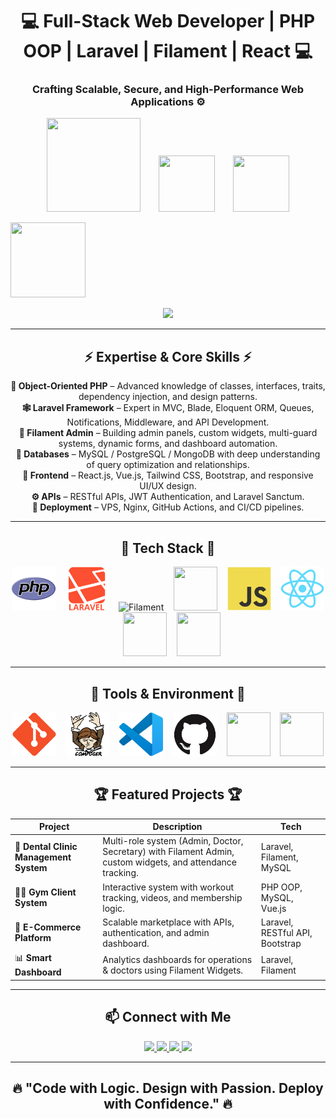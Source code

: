 <h1 align="center">
  💻 Full-Stack Web Developer | PHP OOP | Laravel | Filament | React 💻
</h1>

<h3 align="center">
  Crafting Scalable, Secure, and High-Performance Web Applications ⚙️
</h3>

<p align="center">
  <!-- صورة الحركة -->
  <img src="https://media.giphy.com/media/eNAsjO55tPbgaor7ma/giphy.gif" width="150" height="150">

  <!-- PHP -->
  <img src="https://www.vectorlogo.zone/logos/php/php-icon.svg" width="90" height="90" style="margin-left: 25px;">

  <!-- Laravel -->
  <img src="https://www.vectorlogo.zone/logos/laravel/laravel-icon.svg" width="90" height="90" style="margin-left: 25px;">

  <!-- LangChain -->
[<img src="https://seeklogo.com/vector-logo/528369/langchain" width="120" height="120">
](https://media.licdn.com/dms/image/v2/D4D12AQHMlN0GR-PhgA/article-cover_image-shrink_600_2000/article-cover_image-shrink_600_2000/0/1701001640487?e=2147483647&v=beta&t=EU6c_S-S20OBbckEom8XgT4uC9MVwPpm8QWyMOEzVUg)</p>




<p align="center">
  <img src="https://readme-typing-svg.herokuapp.com?font=Fira+Code&size=22&pause=1000&color=F7931E&width=800&lines=Full-Stack+Developer+%7C+PHP+OOP+%7C+Laravel+%7C+Filament+%7C+MySQL;Mastering+Back-End+Architecture+and+Clean+Code;Integrating+Modern+Front-End+Frameworks+with+Powerful+Back-End+Logic;Building+Enterprise-Grade+Applications+from+Scratch+🚀" />
</p>

---

<h2 align="center">⚡ Expertise & Core Skills ⚡</h2>

<p align="center">
  <b>🧠 Object-Oriented PHP</b> – Advanced knowledge of classes, interfaces, traits, dependency injection, and design patterns.<br>
  <b>🕸 Laravel Framework</b> – Expert in MVC, Blade, Eloquent ORM, Queues, Notifications, Middleware, and API Development.<br>
  <b>🧩 Filament Admin</b> – Building admin panels, custom widgets, multi-guard systems, dynamic forms, and dashboard automation.<br>
  <b>💾 Databases</b> – MySQL / PostgreSQL / MongoDB with deep understanding of query optimization and relationships.<br>
  <b>🎨 Frontend</b> – React.js, Vue.js, Tailwind CSS, Bootstrap, and responsive UI/UX design.<br>
  <b>⚙️ APIs</b> – RESTful APIs, JWT Authentication, and Laravel Sanctum.<br>
  <b>🚀 Deployment</b> – VPS, Nginx, GitHub Actions, and CI/CD pipelines.
</p>

---

<h2 align="center">🧱 Tech Stack 🧱</h2>

<p align="center">
  <img src="https://raw.githubusercontent.com/devicons/devicon/master/icons/php/php-original.svg" width="70" height="70"/>
  &nbsp;&nbsp;
  <img src="https://raw.githubusercontent.com/devicons/devicon/master/icons/laravel/laravel-plain-wordmark.svg" width="70" height="70"/>
  &nbsp;&nbsp;
  <img src="https://avatars.githubusercontent.com/u/84336567?s=200&v=4" width="70" height="70" alt="Filament"/>
  &nbsp;&nbsp;
  <img src="https://cdn.worldvectorlogo.com/logos/mysql-6.svg" width="70" height="70"/>
  &nbsp;&nbsp;
  <img src="https://raw.githubusercontent.com/devicons/devicon/master/icons/javascript/javascript-original.svg" width="70" height="70"/>
  &nbsp;&nbsp;
  <img src="https://raw.githubusercontent.com/devicons/devicon/master/icons/react/react-original.svg" width="70" height="70"/>
  &nbsp;&nbsp;
  <img src="https://vuejs.org/images/logo.png" width="70" height="70"/>
  &nbsp;&nbsp;
  <img src="https://www.vectorlogo.zone/logos/tailwindcss/tailwindcss-icon.svg" width="70" height="70"/>
</p>

---

<h2 align="center">🧰 Tools & Environment 🧰</h2>

<p align="center">
  <img src="https://raw.githubusercontent.com/devicons/devicon/master/icons/git/git-original.svg" width="70" height="70"/>
  &nbsp;&nbsp;
  <img src="https://raw.githubusercontent.com/devicons/devicon/master/icons/composer/composer-original.svg" width="70" height="70"/>
  &nbsp;&nbsp;
  <img src="https://raw.githubusercontent.com/devicons/devicon/master/icons/vscode/vscode-original.svg" width="70" height="70"/>
  &nbsp;&nbsp;
  <img src="https://raw.githubusercontent.com/devicons/devicon/master/icons/github/github-original.svg" width="70" height="70"/>
  &nbsp;&nbsp;
  <img src="https://cdn.worldvectorlogo.com/logos/postman.svg" width="70" height="70"/>
  &nbsp;&nbsp;
  <img src="https://www.vectorlogo.zone/logos/nginx/nginx-icon.svg" width="70" height="70"/>
</p>

---

<h2 align="center">🏆 Featured Projects 🏆</h2>

| Project | Description | Tech |
|----------|--------------|------|
| 🏥 **Dental Clinic Management System** | Multi-role system (Admin, Doctor, Secretary) with Filament Admin, custom widgets, and attendance tracking. | Laravel, Filament, MySQL |
| 🏋️‍♂️ **Gym Client System** | Interactive system with workout tracking, videos, and membership logic. | PHP OOP, MySQL, Vue.js |
| 🛒 **E-Commerce Platform** | Scalable marketplace with APIs, authentication, and admin dashboard. | Laravel, RESTful API, Bootstrap |
| 📊 **Smart Dashboard** | Analytics dashboards for operations & doctors using Filament Widgets. | Laravel, Filament |

---

<h2 align="center">📫 Connect with Me</h2>

<p align="center">
  <a href="https://www.linkedin.com/in/sayed-rgh-124b01260/" target="_blank">
    <img src="https://img.shields.io/badge/LinkedIn-0077B5?style=for-the-badge&logo=linkedin&logoColor=white"/>
  </a>
  <a href="https://wa.me/201202982739" target="_blank">
    <img src="https://img.shields.io/badge/WhatsApp-25D366?style=for-the-badge&logo=whatsapp&logoColor=white"/>
  </a>
  <a href="https://www.facebook.com/profile.php?id=61567078629781" target="_blank">
    <img src="https://img.shields.io/badge/Facebook-1877F2?style=for-the-badge&logo=facebook&logoColor=white"/>
  </a>
  <a href="https://www.youtube.com/@%D8%A7%D9%84%D9%88%D8%AC%D9%87%D9%87_%D8%AA%D9%83" target="_blank">
    <img src="https://img.shields.io/badge/YouTube-FF0000?style=for-the-badge&logo=youtube&logoColor=white"/>
  </a>
</p>

---

<h2 align="center">🔥 "Code with Logic. Design with Passion. Deploy with Confidence." 🔥</h2>
